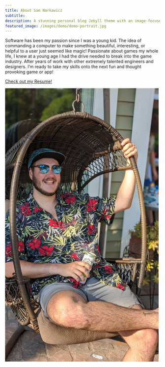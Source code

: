 ```yaml
---
title: About Sam Narkawicz
subtitle:
description: A stunning personal blog Jekyll theme with an image-focused design.
featured_image: /images/demo/demo-portrait.jpg
---
```


Software has been my passion since I was a young kid. The idea of commanding a computer to make something beautiful, interesting, or helpful to a user just seemed like magic! Passionate about games my whole life, I knew at a young age I had the drive needed to break into the game industry. After years of work with other extremely talented engineers and designers. I’m ready to take my skills onto the next fun and thought provoking game or app!

<a href="http://samnarkawicz.com/Resume.pdf" class="button button--large">Check out my Resume!</a>

<!--![](/images/about/portrait.jpg)-->
<img src="/images/about/portrait.jpg" width="500"/>

<!-- <object data="http://samnarkawicz.com/Resume.pdf" type="application/pdf">
    <embed src="http://samnarkawicz.com/Resume.pdf">
        <p>This browser does not support PDFs. Please download the PDF to view it: <a href="http://samnarkawicz.com/Resume.pdf">Download PDF</a>.</p>
    </embed>
</object>-->
